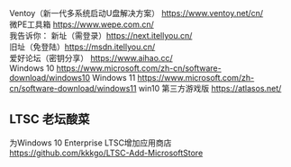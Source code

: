 Ventoy（新一代多系统启动U盘解决方案） https://www.ventoy.net/cn/  
微PE工具箱 https://www.wepe.com.cn/   
我告诉你：
    新址（需登录）https://next.itellyou.cn/   
    旧址（免登陆）https://msdn.itellyou.cn/  
爱好论坛（密钥分享） https://www.aihao.cc/  
Windows 10 https://www.microsoft.com/zh-cn/software-download/windows10
Windows 11 https://www.microsoft.com/zh-cn/software-download/windows11
win10 第三方游戏版 https://atlasos.net/  
## LTSC 老坛酸菜
为Windows 10 Enterprise LTSC增加应用商店 https://github.com/kkkgo/LTSC-Add-MicrosoftStore  

